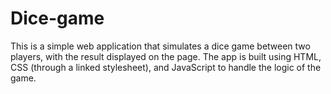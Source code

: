 # Dice-game
This is a simple web application that simulates a dice game between two players, with the result displayed on the page. The app is built using HTML, CSS (through a linked stylesheet), and JavaScript to handle the logic of the game.
